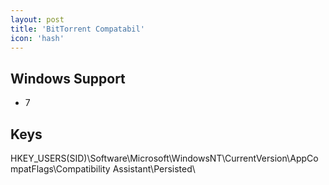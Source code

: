 ```yaml
---
layout: post
title: 'BitTorrent Compatabil'
icon: 'hash'
---
```


## Windows Support

- 7



## Keys

HKEY_USERS\(SID)\Software\Microsoft\WindowsNT\CurrentVersion\AppCompatFlags\Compatibility Assistant\Persisted\

